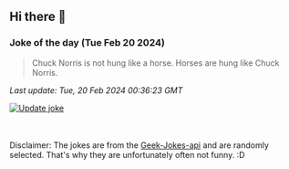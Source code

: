 ## Hi there 👋

### Joke of the day (Tue Feb 20 2024)
<!-- joke -->
>Chuck Norris is not hung like a horse. Horses are hung like Chuck Norris.
<!-- /joke -->

*Last update: Tue, 20 Feb 2024 00:36:23 GMT*

[![Update joke](https://github.com/nclskfm/nclskfm/actions/workflows/joke.yml/badge.svg)](https://github.com/nclskfm/nclskfm/actions/workflows/joke.yml)

<br><br>
Disclaimer: The jokes are from the [Geek-Jokes-api](https://github.com/sameerkumar18/geek-joke-api) and are randomly selected. That's why they are unfortunately often not funny. :D
